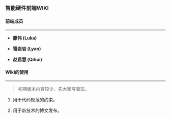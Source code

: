 ### 智能硬件前端WIKI

#### 前端成员

  ---

  * __滕伟 (Luka)__

  * __雷岩岩 (Lyan)__

  * __赵启慧 (Qihui)__

#### Wiki的使用

  ---

  > 初期版本内容较少，先大家写着玩。

  1. 用于代码规范的约束。

  2. 用于新技术的博文发布。